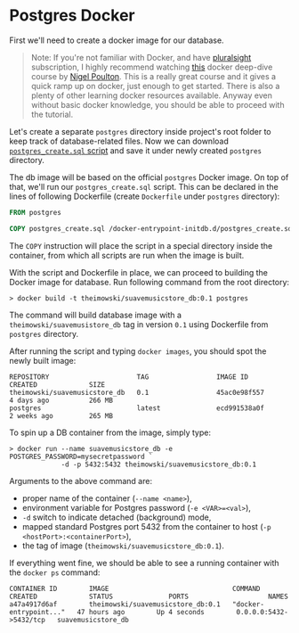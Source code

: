 # Postgres Docker

First we'll need to create a docker image for our database.

> Note: If you're not familiar with Docker, and have [pluralsight](https://www.pluralsight.com/) subscription, I highly recommend watching [this](https://www.pluralsight.com/courses/docker-deep-dive) docker deep-dive course by [Nigel Poulton](https://twitter.com/nigelpoulton). This is a really great course and it gives a quick ramp up on docker, just enough to get started. There is also a plenty of other learning docker resources available. Anyway even without basic docker knowledge, you should be able to proceed with the tutorial.

Let's create a separate `postgres` directory inside project's root folder to keep track of database-related files.
Now we can download [`postgres_create.sql` script](https://raw.githubusercontent.com/theimowski/SuaveMusicStore/src_v{{book.version}}/postgres/postgres_create.sql) and save it under newly created `postgres` directory.

The db image will be based on the official `postgres` Docker image. On top of that, we'll run our `postgres_create.sql` script. This can be declared in the lines of following Dockerfile (create `Dockerfile` under `postgres` directory):

```Dockerfile
FROM postgres

COPY postgres_create.sql /docker-entrypoint-initdb.d/postgres_create.sql
```

The `COPY` instruction will place the script in a special directory inside the container, from which all scripts are run when the image is built.

With the script and Dockerfile in place, we can proceed to building the Docker image for database.
Run following command from the root directory:

```
> docker build -t theimowski/suavemusicstore_db:0.1 postgres
```

The command will build database image with a `theimowski/suavemusistore_db` tag in version `0.1` using Dockerfile from `postgres` directory.

After running the script and typing `docker images`, you should spot the newly built image:

```
REPOSITORY                      TAG                 IMAGE ID            CREATED             SIZE
theimowski/suavemusicstore_db   0.1                 45ac0e98f557        4 days ago          266 MB
postgres                        latest              ecd991538a0f        2 weeks ago         265 MB
```

To spin up a DB container from the image, simply type:

```
> docker run --name suavemusicstore_db -e POSTGRES_PASSWORD=mysecretpassword `
             -d -p 5432:5432 theimowski/suavemusicstore_db:0.1
```

Arguments to the above command are:

* proper name of the container (`--name <name>`),
* environment variable for Postgres password (`-e <VAR>=<val>`),
* `-d` switch to indicate detached (background) mode,
* mapped standard Postgres port 5432 from the container to host (`-p <hostPort>:<containerPort>`),
* the tag of image (`theimowski/suavemusicstore_db:0.1`).

If everything went fine, we should be able to see a running container with the `docker ps` command:

```
CONTAINER ID        IMAGE                               COMMAND                  CREATED             STATUS              PORTS                    NAMES
a47a4917d6af        theimowski/suavemusicstore_db:0.1   "docker-entrypoint..."   47 hours ago        Up 4 seconds        0.0.0.0:5432->5432/tcp   suavemusicstore_db
```
